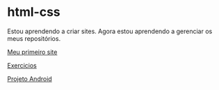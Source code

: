 # html-css
 Estou aprendendo a criar sites. Agora estou aprendendo a 
 gerenciar os meus repositórios.

 <a href="https://jhonatanccsouza.github.io/html-css/exercicios/ex001/index.html">Meu primeiro site</a>

 <a href="https://jhonatanccsouza.github.io/html-css/exercicios">Exercicios</a>

 <a href="https://jhonatanccsouza.github.io/projeto-android/index.html">Projeto Android</a>
